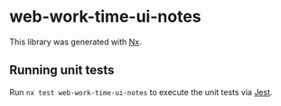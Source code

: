 # web-work-time-ui-notes

This library was generated with [Nx](https://nx.dev).

## Running unit tests

Run `nx test web-work-time-ui-notes` to execute the unit tests via [Jest](https://jestjs.io).
